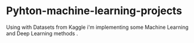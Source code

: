 # Pyhton-machine-learning-projects

Using with Datasets from Kaggle i'm implementing some Machine Learning and Deep Learning methods .
